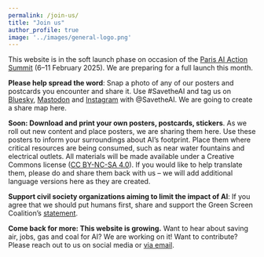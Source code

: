```yaml
---
permalink: /join-us/
title: "Join us"
author_profile: true
image: '../images/general-logo.png'
---
```

This website is in the soft launch phase on occasion of the [Paris AI Action Summit](https://www.elysee.fr/en/sommet-pour-l-action-sur-l-ia) (6–11 February 2025). We are preparing for a full launch this month.

**Please help spread the word**: Snap a photo of any of our posters and postcards you encounter and share it. Use #SavetheAI and tag us on [Bluesky](https://bsky.app/profile/savetheai.bsky.social), [Mastodon](https://mastodon.social/@savetheai) and [Instagram](https://www.instagram.com/savetheai/) with @SavetheAI. We are going to create a share map here.

**Soon: Download and print your own posters, postcards, stickers**. As we roll out new content and place posters, we are sharing them here. Use these posters to inform your surroundings about AI’s footprint. Place them where critical resources are being consumed, such as near water fountains and electrical outlets. All materials will be made available under a Creative Commons license ([CC BY-NC-SA 4.0](https://creativecommons.org/licenses/by-nc-sa/4.0/deed.en)). If you would like to help translate them, please do and share them back with us – we will add additional language versions here as they are created.

**Support civil society organizations aiming to limit the impact of AI**: If you agree that we should put humans first, share and support the Green Screen Coalition’s [statement](https://greenscreen.network/en/blog/within-bounds-limiting-ai-environmental-impact/).

**Come back for more: This website is growing.** Want to hear about saving air, jobs, gas and coal for AI? We are working on it! Want to contribute? Please reach out to us on social media or [via email](mailto:savetheainow@proton.me).
